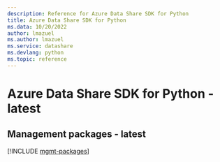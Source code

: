 ```yaml
---
description: Reference for Azure Data Share SDK for Python
title: Azure Data Share SDK for Python
ms.data: 10/20/2022
author: lmazuel
ms.author: lmazuel
ms.service: datashare
ms.devlang: python
ms.topic: reference
---
```

# Azure Data Share SDK for Python - latest

## Management packages - latest
[!INCLUDE [mgmt-packages](data-share-mgmt-index.md)]